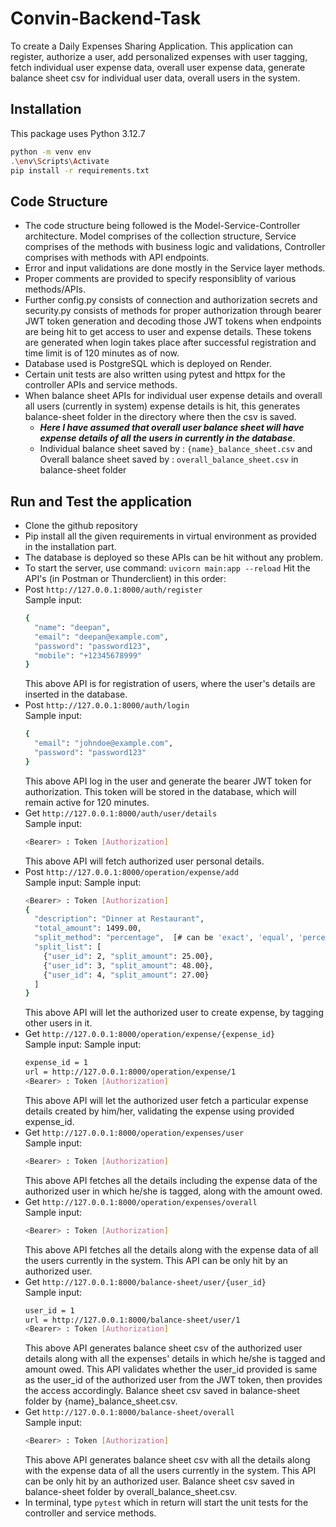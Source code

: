 ﻿# Convin-Backend-Task
 To create a Daily Expenses Sharing Application. This application can register, authorize a user, add personalized expenses with user tagging, fetch individual user expense data, overall user expense data, generate balance sheet csv for individual user data, overall users in the system.

## Installation
This package uses Python 3.12.7
```bash
python -m venv env
.\env\Scripts\Activate
pip install -r requirements.txt
```

## Code Structure
- The code structure being followed is the Model-Service-Controller architecture. Model comprises of the collection structure, Service comprises of the methods with business logic and validations, Controller comprises with methods with API endpoints.
- Error and input validations are done mostly in the Service layer methods.
- Proper comments are provided to specify responsiblity of various methods/APIs.
- Further config.py consists of connection and authorization secrets and security.py consists of methods for proper authorization through bearer JWT token generation and decoding those JWT tokens when endpoints are being hit to get access to user and expense details. These tokens are generated when login takes place after successful registration and time limit is of 120 minutes as of now.
- Database used is PostgreSQL which is deployed on Render.
- Certain unit tests are also written using pytest and httpx for the controller APIs and service methods.
- When balance sheet APIs for individual user expense details and overall all users (currently in system) expense details is hit, this generates balance-sheet folder in the directory where then the csv is saved.
  - ***Here I have assumed that overall user balance sheet will have expense details of all the users in currently in the database***.
  - Individual balance sheet saved by : `{name}_balance_sheet.csv` and Overall balance sheet saved by : `overall_balance_sheet.csv` in balance-sheet folder

## Run and Test the application
- Clone the github repository
- Pip install all the given requirements in virtual environment as provided in the installation part.
- The database is deployed so these APIs can be hit without any problem.
- To start the server, use command: `uvicorn main:app --reload`
  Hit the API's (in Postman or Thunderclient) in this order: 
- Post `http://127.0.0.1:8000/auth/register` \
  Sample input:
  ```bash
  {
    "name": "deepan",
    "email": "deepan@example.com",
    "password": "password123", 
    "mobile": "+12345678999"
  }
  ```
  This above API is for registration of users, where the user's details are inserted in the database.
- Post `http://127.0.0.1:8000/auth/login` \
  Sample input:
  ```bash
  {
    "email": "johndoe@example.com",
    "password": "password123"
  }
  ```
  This above API log in the user and generate the bearer JWT token for authorization. This token will be stored in the database, which will remain active for 120 minutes. 
- Get `http://127.0.0.1:8000/auth/user/details` \
  Sample input:
  ```bash
  <Bearer> : Token [Authorization]
  ```
  This above API will fetch authorized user personal details.
- Post `http://127.0.0.1:8000/operation/expense/add` \
  Sample input:
  Sample input:
  ```bash
  <Bearer> : Token [Authorization]
  {
    "description": "Dinner at Restaurant",
    "total_amount": 1499.00,
    "split_method": "percentage",  [# can be 'exact', 'equal', 'percentage']
    "split_list": [
      {"user_id": 2, "split_amount": 25.00},
      {"user_id": 3, "split_amount": 48.00},
      {"user_id": 4, "split_amount": 27.00}
    ]
  }
  ```
  This above API will let the authorized user to create expense, by tagging other users in it. 
- Get `http://127.0.0.1:8000/operation/expense/{expense_id}` \
  Sample input:
  Sample input:
  ```bash
  expense_id = 1
  url = http://127.0.0.1:8000/operation/expense/1
  <Bearer> : Token [Authorization]
  ```
  This above API will let the authorized user fetch a particular expense details created by him/her, validating the expense using provided expense_id.
- Get `http://127.0.0.1:8000/operation/expenses/user` \
  Sample input:
  ```bash
  <Bearer> : Token [Authorization]
  ```
  This above API fetches all the details including the expense data of the authorized user in which he/she is tagged, along with the amount owed.
- Get `http://127.0.0.1:8000/operation/expenses/overall` \
  Sample input:
  ```bash
  <Bearer> : Token [Authorization]
  ```
  This above API fetches all the details along with the expense data of all the users currently in the system. This API can be only hit by an authorized user.
- Get `http://127.0.0.1:8000/balance-sheet/user/{user_id}` \
  Sample input:
  ```bash
  user_id = 1
  url = http://127.0.0.1:8000/balance-sheet/user/1
  <Bearer> : Token [Authorization]
  ```
  This above API generates balance sheet csv of the authorized user details along with all the expenses' details in which he/she is tagged and amount owed. This API validates whether the user_id provided is same as the user_id of the authorized user from the JWT token, then provides the access accordingly. Balance sheet csv saved in balance-sheet folder by {name}_balance_sheet.csv. 
- Get `http://127.0.0.1:8000/balance-sheet/overall` \
  Sample input:
  ```bash
  <Bearer> : Token [Authorization]
  ```
  This above API generates balance sheet csv with all the details along with the expense data of all the users currently in the system. This API can be only hit by an authorized user. Balance sheet csv saved in balance-sheet folder by overall_balance_sheet.csv.
- In terminal, type `pytest` which in return will start the unit tests for the controller and service methods.
